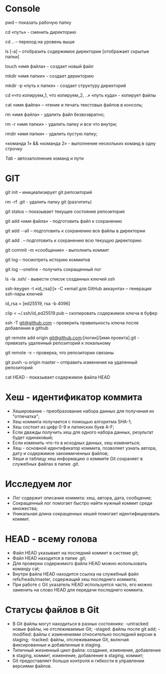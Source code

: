 # Console

pwd – показать рабочую папку

cd «путь» - сменить директорию

cd .. – переход на уровень выше

ls [-a] – отобразить содержимое директории [отображает скрытые папки]

touch «имя файла» - создает новый файл

mkdir «имя папки» - создает дерикторию

mkdir -p «путь к папке» - создает структуру директорий

cd «что копируем_1, что копируем_2, ..» «путь куда» - копирует файлы

cat «имя файла» – чтение и печать текстовых файлов в консоль;

rm «имя файла» - удалить файл безвозвратно;

rm -r «имя папки» - удалить папку и все что внутри;

rmdir «имя папки» - удалить пустую папку;

«команда 1» && «команда 2» - выполнение нескольких команд в одну строчку

_Tab_ - автозаполнение команд и пути



# GIT

git init – инициализирует git репозиторий 

rm -rf .git - удалить папку git (разгитить)

git status – показывает текущее состояние репозитория

git add «имя файла» - подготовить файл к сохранению

git add --all – подготовить к сохранению все файлы в директории 

git add . – подготовить к сохранению всю текущую директорию

git commit -m «сообщение» - выполнить коммит

git log – посмотреть историю коммитов

git log --oneline - получить сокращенный лог

ls -la .ssh/  - вывести список созданных ключей ssh

ssh-keygen -t «id_rsa[i]» -C «email для GitHub аккаунта» – генерация ssh-пары ключей

id_rsa = [ed25519, rsa -b 4096] 

clip < ~/.ssh/id_ed25519.pub – скопировать содержимое ключа в буфер

ssh -T git@github.com – проверить правильность ключа после добавления в github

git remote add origin git@github.com:[логин]/[имя проекта].git - привязать удаленный репозиторий к локальному

git remote -v – проверка, что репозитории связаны

git push -u origin master – отправить изменения на удаленный репозиторий

cat HEAD - показывает содержимое файла HEAD


# Хеш - идентификатор коммита

- Хеширование - преобразование набора данных для получения их "отпечатка";
- Хеш коммита получается с помощью алгоритма SHA-1;
- Хеш состоит из цифр 0-9 и латинских букв A-F;
- Если дважды получить хеш для одного набора данных, результат будет одинаковый;
- Если изменить что-то в исходных данных, хеш измениться;
- Хеш - основной идентификатор коммита, позволяет узнать автора, дату и содержимое закоммиченных файлов;
- Хеши и таблицу хеш информацию о коммите Git сохраняет в служебных файлах в папке .git.

# Исследуем лог

- Лог содержит описание коммита: хеш, автора, дата, сообщение;
- Сокращенный лог помогает быстро найти нужный коммит среди множества;
- Уникальная длина сокращенных хешей помогает идентифицировать коммит.

# HEAD - всему голова

- Файл HEAD указывает на последний коммит в системе git;
- Файл HEAD находится в папке .git;
- Для проверки содержимого файла HEAD можно использовать команду cat;
- Внутри файла HEAD находится ссылка на служебный файл refs/heads/master, содержащий хеш последнего коммита;
- При работе с Git указатель HEAD используется часто, его можно заменить на слово HEAD для передачи последнего коммита.

# Статусы файлов в Git

- В Git файлы могут находиться в разных состояниях:
	-untracked: новые файлы, не отслеживаемые Git;
	-staged: файлы после git add;
	-modified: файлы с изменениями относительно последней версии в staging;
	-tracked: файлы, отслеживаемые Git, включая фиксированные и добавленные в staging.
- Типичный жизненный цикл файла: создание, изменение, добавление в staging, коммит, изменение, добавление в staging, коммит;
- Git предоставляет больше контроля и гибкости в управлении версиями файлов.


 

